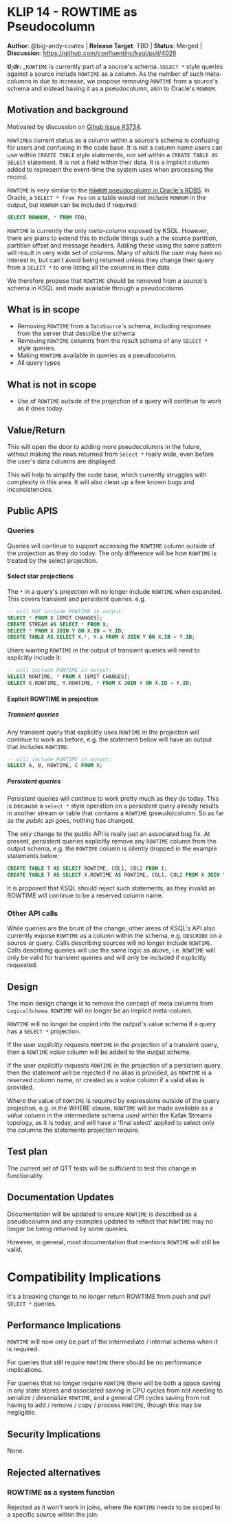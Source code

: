 # KLIP 14 - ROWTIME as Pseudocolumn

**Author**: @big-andy-coates | 
**Release Target**: TBD | 
**Status**: Merged |
**Discussion**: https://github.com/confluentinc/ksql/pull/4026

**tl;dr:**
_`ROWTIME` is currently part of a source's schema. `SELECT *` style queries against a source include `ROWTIME`
as a column. As the number of such meta-columns in due to increase, we propose removing `ROWTIME` from a source's
schema and instead having it as a pseudocolumn, akin to Oracle's `ROWNUM`.  

## Motivation and background

Motivated by discussion on [Gihub issue #3734](https://github.com/confluentinc/ksql/issues/3734). 

`ROWTIME`s current status as a column within a source's schema is confusing for users and confusing in the code base.
It is not a column name users can use within `CREATE TABLE` style statements, nor set within a 
`CREATE TABLE AS SELECT` statement. It is not a field within their data. 
It is a implicit column added to represent the event-time the system uses when processing the record.

`ROWTIME` is very similar to the [`ROWNUM` pseudocolumn in Oracle's RDBS](https://docs.oracle.com/cd/B19306_01/server.102/b14200/pseudocolumns009.htm).
In Oracle, a `SELECT * from Foo` on a table would not include `ROWNUM` in the output, but `ROWNUM` can be included if required:

```sql
SELECT ROWNUM, * FROM FOO;
``` 

`ROWTIME` is currently the only _meta-column_ exposed by KSQL. However, there are plans to extend this to include
things such a the source partition, partition offset and message headers.  Adding these using the same pattern 
will result in very wide set of columns. Many of which the user may have no interest in, but can't 
avoid being returned unless they change their query from a `SELECT *` to one listing all the columns in their data.

We therefore propose that `ROWTIME` should be removed from a source's schema in KSQL and made available through
a pseudocolumn.

## What is in scope

* Removing `ROWTIME` from a `DataSource`'s schema, including responses from the server that describe the schema
* Removing `ROWTIME` columns from the result schema of any `SELECT * ` style queries.
* Making `ROWTIME` available in queries as a pseudocolumn. 
* All query types

## What is not in scope

* Use of `ROWTIME` outside of the projection of a query will continue to work as it does today.

## Value/Return

This will open the door to adding more pseudocolumns in the future, without making the rows returned
from `Select *` really wide, even before the user's data columns are displayed.
  
This will help to simplify the code base, which currently struggles with complexity in this area.
It will also clean up a few known bugs and inconsistencies.

## Public APIS

### Queries

Queries will continue to support accessing the `ROWTIME` column outside of the projection as they do today. 
The only difference will be how `ROWTIME` is treated by the select projection.

#### Select star projections

The `*` in a query's projection will no longer include `ROWTIME` when expanded. 
This covers transient and persistent queries.  e.g.

```sql
-- will NOT include ROWTIME in output:
SELECT * FROM X [EMIT CHANGES];
CREATE STREAM AS SELECT * FROM X;
SELECT * FROM X JOIN Y ON X.ID = Y.ID;
CREATE TABLE AS SELECT X.*, Y.a FROM X JOIN Y ON X.ID = Y.ID;
```

Users wanting `ROWTIME` in the output of transient queries will need to explicitly include it:

```sql
-- will include ROWTIME in output:
SELECT ROWTIME, * FROM X [EMIT CHANGES];
SELECT X.ROWTIME, Y.ROWTIME, * FROM X JOIN Y ON X.ID = Y.ID;
```

#### Explicit ROWTIME in projection

##### Transient queries

Any transient query that explicitly uses `ROWTIME` in the projection will continue 
to work as before, e.g. the statement below will have an output that includes `ROWTIME`:

```sql
-- will include ROWTIME in output:
SELECT A, B, ROWTIME, C FROM X;
```    
 
##### Persistent queries

Persistent queries will continue to work pretty much as they do today. 
This is because a `select *` style operation on a persistent query already 
results in another stream or table that contains a `ROWTIME` (pseudo)column.
So as far as the _public_ api goes, nothing has changed.

The only change to the public API is really just an associated bug fix. 
At present, persistent queries explicitly remove any `ROWTIME` column
from the output schema, e.g. the `ROWTIME` column is silently dropped in the 
example statements below:

```sql
CREATE TABLE T AS SELECT ROWTIME, COL1, COL2 FROM I;
CREATE TABLE T AS SELECT X.ROWTIME AS ROWTIME, COL1, COL2 FROM X JOIN Y ON X.ID = Y.ID;
```

It is proposed that KSQL should reject such statements, as they invalid as 
ROWTIME will continue to be a reserved column name. 

### Other API calls

While queries are the brunt of the change, other areas of KSQL's API also currently 
expose `ROWTIME` as a column within the schema, e.g. `DESCRIBE` on a source or query.
Calls describing sources will no longer include `ROWTIME`. Calls describing queries
will use the same logic as above, i.e. `ROWTIME` will only be valid for transient 
queries and will only be included if explicitly requested. 

## Design

The main design change is to remove the concept of meta columns from `LogicalSchema`.
`ROWTIME` will no longer be an implicit meta-column.

`ROWTIME` will no longer be copied into the output's value schema if a query has a 
`SELECT *` projection.

If the user _explicitly_ requests `ROWTIME` in the projection of a transient query, then 
a `ROWTIME` _value_ column will be added to the output schema.

If the user _explicitly_ requests `ROWTIME` in the projection of a persistent query, then
the statement will be rejected if no alias is provided, as `ROWTIME` is a reserved column name,
or created as a _value_ column if a valid alias is provided.

Where the value of `ROWTIME` is required by expressions outside of the query projection, e.g.
in the WHERE clause, `ROWTIME` will be made available as a _value_ column in the intermediate 
schema used within the Kafak Streams topology, as it is today, and will have a 'final select' 
applied to select only the columns the statements projection require. 

## Test plan

The current set of QTT tests will be sufficient to test this change in functionality.

## Documentation Updates

Documentation will be updated to ensure `ROWTIME` is described as a pseudocolumn and any examples 
updated to reflect that `ROWTIME` may no longer be being returned by some queries.

However, in general, most documentation that mentions `ROWTIME` will still be valid.

# Compatibility Implications

It's a breaking change to no longer return ROWTIME from push and pull `SELECT *` queries. 

## Performance Implications

 `ROWTIME` will now only be part of the intermediate / internal schema when it is required.

For queries that still require `ROWTIME` there should be no performance implications.

For queries that no longer require `ROWTIME` there will be both a space saving in any state stores
and associated saving in CPU cycles from not needing to serialize / deserialize `ROWTIME`, and a 
general CPI cycles saving from not having to add / remove / copy / process `ROWTIME`, 
though this may be negligible.

## Security Implications

None.

## Rejected alternatives

### ROWTIME as a system function

Rejected as it won't work in joins, where the `ROWTIME` needs to be scoped to a specific source within the join.